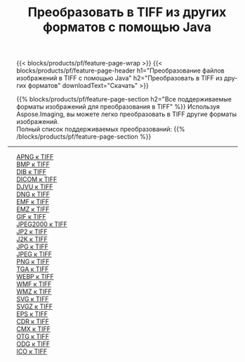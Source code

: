﻿---
title: Преобразовать в TIFF из других форматов с помощью Java 
weight: 3920
url: /ru/java/conversion/to/tiff 
lang: ru
langdirlevel: 2
locales: zh-hans,ja,it,ru,de,es,fr,nl,id,lt,pl,pt,vi,tr,ko,zh-hant,ar,hi,th,sv,cs,uk,he
description: Используя Aspose.Imaging, вы можете легко конвертировать в TIFF из других форматов.
---

{{< blocks/products/pf/feature-page-wrap >}}
{{< blocks/products/pf/feature-page-header h1="Преобразование файлов изображений в TIFF с помощью Java" h2="Преобразовать в TIFF из других форматов" downloadText="Скачать" >}}


{{% blocks/products/pf/feature-page-section  h2="Все поддерживаемые форматы изображений для преобразования в TIFF" %}}
Используя Aspose.Imaging, вы можете легко преобразовать в TIFF другие форматы изображений.
<br/>
Полный список поддерживаемых преобразований:
{{% /blocks/products/pf/feature-page-section %}}
<div class="container-fluid productfamilypage bg-gray">
    <div class="convertypes bg-gray agp-content section">
        <div class="container">
		<hr style="margin-left:-20px;"/>
		<div class="row other-converters">
		    <div class='col-md-2 other-converter remove-lp remove-rp'><a href="/imaging/ru/java/conversion/apng-to-tiff" >APNG к TIFF</a></div>
<div class='col-md-2 other-converter remove-lp remove-rp'><a href="/imaging/ru/java/conversion/bmp-to-tiff" >BMP к TIFF</a></div>
<div class='col-md-2 other-converter remove-lp remove-rp'><a href="/imaging/ru/java/conversion/dib-to-tiff" >DIB к TIFF</a></div>
<div class='col-md-2 other-converter remove-lp remove-rp'><a href="/imaging/ru/java/conversion/dicom-to-tiff" >DICOM к TIFF</a></div>
<div class='col-md-2 other-converter remove-lp remove-rp'><a href="/imaging/ru/java/conversion/djvu-to-tiff" >DJVU к TIFF</a></div>
<div class='col-md-2 other-converter remove-lp remove-rp'><a href="/imaging/ru/java/conversion/dng-to-tiff" >DNG к TIFF</a></div>
<div class='col-md-2 other-converter remove-lp remove-rp'><a href="/imaging/ru/java/conversion/emf-to-tiff" >EMF к TIFF</a></div>
<div class='col-md-2 other-converter remove-lp remove-rp'><a href="/imaging/ru/java/conversion/emz-to-tiff" >EMZ к TIFF</a></div>
<div class='col-md-2 other-converter remove-lp remove-rp'><a href="/imaging/ru/java/conversion/gif-to-tiff" >GIF к TIFF</a></div>
<div class='col-md-2 other-converter remove-lp remove-rp'><a href="/imaging/ru/java/conversion/jpeg2000-to-tiff" >JPEG2000 к TIFF</a></div>
<div class='col-md-2 other-converter remove-lp remove-rp'><a href="/imaging/ru/java/conversion/jp2-to-tiff" >JP2 к TIFF</a></div>
<div class='col-md-2 other-converter remove-lp remove-rp'><a href="/imaging/ru/java/conversion/j2k-to-tiff" >J2K к TIFF</a></div>
<div class='col-md-2 other-converter remove-lp remove-rp'><a href="/imaging/ru/java/conversion/jpg-to-tiff" >JPG к TIFF</a></div>
<div class='col-md-2 other-converter remove-lp remove-rp'><a href="/imaging/ru/java/conversion/jpeg-to-tiff" >JPEG к TIFF</a></div>
<div class='col-md-2 other-converter remove-lp remove-rp'><a href="/imaging/ru/java/conversion/png-to-tiff" >PNG к TIFF</a></div>
<div class='col-md-2 other-converter remove-lp remove-rp'><a href="/imaging/ru/java/conversion/tga-to-tiff" >TGA к TIFF</a></div>
<div class='col-md-2 other-converter remove-lp remove-rp'><a href="/imaging/ru/java/conversion/webp-to-tiff" >WEBP к TIFF</a></div>
<div class='col-md-2 other-converter remove-lp remove-rp'><a href="/imaging/ru/java/conversion/wmf-to-tiff" >WMF к TIFF</a></div>
<div class='col-md-2 other-converter remove-lp remove-rp'><a href="/imaging/ru/java/conversion/wmz-to-tiff" >WMZ к TIFF</a></div>
<div class='col-md-2 other-converter remove-lp remove-rp'><a href="/imaging/ru/java/conversion/svg-to-tiff" >SVG к TIFF</a></div>
<div class='col-md-2 other-converter remove-lp remove-rp'><a href="/imaging/ru/java/conversion/svgz-to-tiff" >SVGZ к TIFF</a></div>
<div class='col-md-2 other-converter remove-lp remove-rp'><a href="/imaging/ru/java/conversion/eps-to-tiff" >EPS к TIFF</a></div>
<div class='col-md-2 other-converter remove-lp remove-rp'><a href="/imaging/ru/java/conversion/cdr-to-tiff" >CDR к TIFF</a></div>
<div class='col-md-2 other-converter remove-lp remove-rp'><a href="/imaging/ru/java/conversion/cmx-to-tiff" >CMX к TIFF</a></div>
<div class='col-md-2 other-converter remove-lp remove-rp'><a href="/imaging/ru/java/conversion/otg-to-tiff" >OTG к TIFF</a></div>
<div class='col-md-2 other-converter remove-lp remove-rp'><a href="/imaging/ru/java/conversion/odg-to-tiff" >ODG к TIFF</a></div>
<div class='col-md-2 other-converter remove-lp remove-rp'><a href="/imaging/ru/java/conversion/ico-to-tiff" >ICO к TIFF</a></div>
                </div>
        </div>
    </div>
</div>
<br/>

